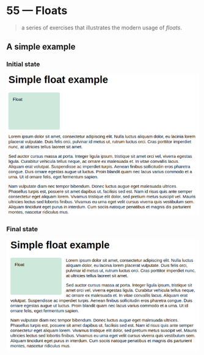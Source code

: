 # 55 &mdash; Floats
> a series of exercises that illustrates the modern usage of *floats*.

## A simple example

### Initial state
![Initial state](docs/images/floats_simple_initial.png)

### Final state
![Final state](docs/images/floats_simple_final.png)

